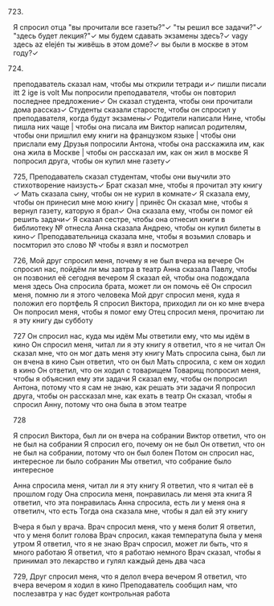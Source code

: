 723.
Я спросил отца "вы прочитали все газеты?"✓
"ты решил все задачи?"✓
"здесь будет лекция?"✓
мы будем сдавать экзамены здесь?✓ vagy здесь az elején
ты живёшь в этом доме?✓
вы были в москве в этом году?✓

724.
преподаватель сказал нам, чтобы мы открили тетради и✓ пишли писали itt 2 ige is volt
Мы попросили преподавателя, чтобы он повторил последнее предложение✓
Он сказал студента, чтобы они прочитали дома рассказ✓
Студенты сказали старосте, чтобы он спросил у преподавателя, когда будут экзамены✓
Родители написали Нине, чтобы пишла них чаще | чтобы она писала им
Виктор написал родителям, чтобы они пришлил ему книги на французком языке  | чтобы они прислали ему
Друзья попросили Антона, чтобы она расскажила им, как она жила в Москве | чтобы он рассказал им, как он жил в москве
Я попросил друга, чтобы он купил мне газету✓

725,
Преподаватель сказал студентам, чтобы они выучили это стихотворение наизусть✓
Брат сказал мне, чтобы я прочитал эту книгу ✓
Мать сказала сыну, чтобы он не курил в комнате✓
Я сказала ему, чтобы он принесил мне мою книгу | принёс
Он сказал мне, чтобы я вернул газету, каторую я брал✓
Она сказала ему, чтобы он помог ей решить задачи✓
Я сказал сестре, чтобы она отнесил книги в библиотеку № отнесла
Анна сказала Андрею, чтобы он купил билеты в кино✓
Преподавательница сказала мне, чтобы я возьмил словарь и посмторил это слово № чтобы я взял и посмотрел

726,
Мой друг спросил меня, почему я не был вчера на вечере 
Он спросил нас, пойдём ли мы завтра в театр
Анна сказала Павлу, чтобы он позвонил её сегодня вечером
Я сказал ей, чтобы она подождала меня здесь
Она спросила брата, может ли он помочь её
Он спросил меня, помню ли я этого человека
Мой друг спросил меня, куда я положил его портфель
Я спросил Виктора, приходил ли он ко мне вчера
Он попросил меня, чтобы я помог ему
Отец спросил меня, прочитаю ли я эту книгу ды субботу

727
Он спросил нас, куда мы идём
Мы ответили ему, что мы идём в кино
Он спросил меня, читал ли я эту книгу
я ответил, что я не читал
Он сказал мне, что он мог дать меня эту книгу
Мать спросила сына, был ли он вчена в кино
Сын ответил, что он был
Мать спросила, с кем он ходил в кино
Он ответил, что он ходил с товарищем
Товарищ попросил меня, чтобы я объяснил ему эти задачи
Я сказал ему, чтобы он попросил Антона, потому что я сам не знаю, как решать эти задачи
Я попросил друга, чтобы он рассказал мне, как ехать в театр
Он сказал, чтобы я спросил Анну, потому что она была в этом театре

728

Я спросил Виктора, был ли он вчера на собрании
Виктор ответил, что он не был на собрании
Я спросил его, почему он не был
Он ответил, что он не был на собрании, потому что он был болен
Потом он спросил нас, интересное ли было собранин
Мы ответил, что собрание было интересное

Анна спросила меня, читал ли я эту книгу
Я ответил, что я читал её в прошлом году
Она спросила меня, понравилась ли меня эта книга
Я ответил, что эта понравилась
Анна спросила, есть ли у меня она
я ответилч, что есть
Тогда она сказала мне, чтобы я дал ей эту книгу

Вчера я был у врача. Врач спросил меня, что у меня болит
Я ответил, что у меня болит голова
Врач спросил, какая температупа была у меня утром
Я ответил, что я не знаю
Врач спросил, может ли быть, что я много работаю
Я ответил, что я работаю немного
Врач сказал, чтобы я принимал это лекарство и гулял каждый день два часа

729,
Друг спросил меня, что я делол вчера вечером
Я ответил, что вчера вечером я ходил в кино
Преподаватель сообщил нам, что послезавтра у нас будет контрольная работа


